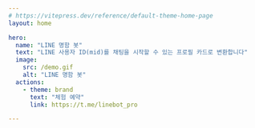 ```yaml
---
# https://vitepress.dev/reference/default-theme-home-page
layout: home

hero:
  name: "LINE 명함 봇"
  text: "LINE 사용자 ID(mid)를 채팅을 시작할 수 있는 프로필 카드로 변환합니다"
  image:
    src: /demo.gif
    alt: "LINE 명함 봇"
  actions:
    - theme: brand
      text: "체험 예약"
      link: https://t.me/linebot_pro

---
```

